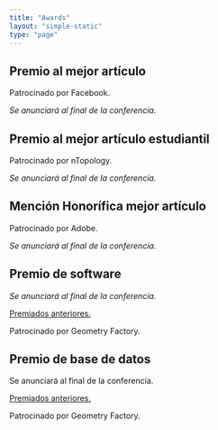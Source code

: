 ```yaml
---
title: "Awards"
layout: "simple-static"
type: "page"
---
```


## Premio al mejor artículo

Patrocinado por Facebook.

_Se anunciará al final de la conferencia._

## Premio al mejor artículo estudiantil

Patrocinado por nTopology.

_Se anunciará al final de la conferencia._

## Mención Honorífica mejor artículo

Patrocinado por Adobe.

_Se anunciará al final de la conferencia._

## Premio de software
_Se anunciará al final de la conferencia._

[Premiados anteriores.](http://awards.geometryprocessing.org/)

Patrocinado por Geometry Factory.

## Premio de base de datos

Se anunciará al final de la conferencia.

[Premiados anteriores.](http://awards.geometryprocessing.org/)

Patrocinado por Geometry Factory.
